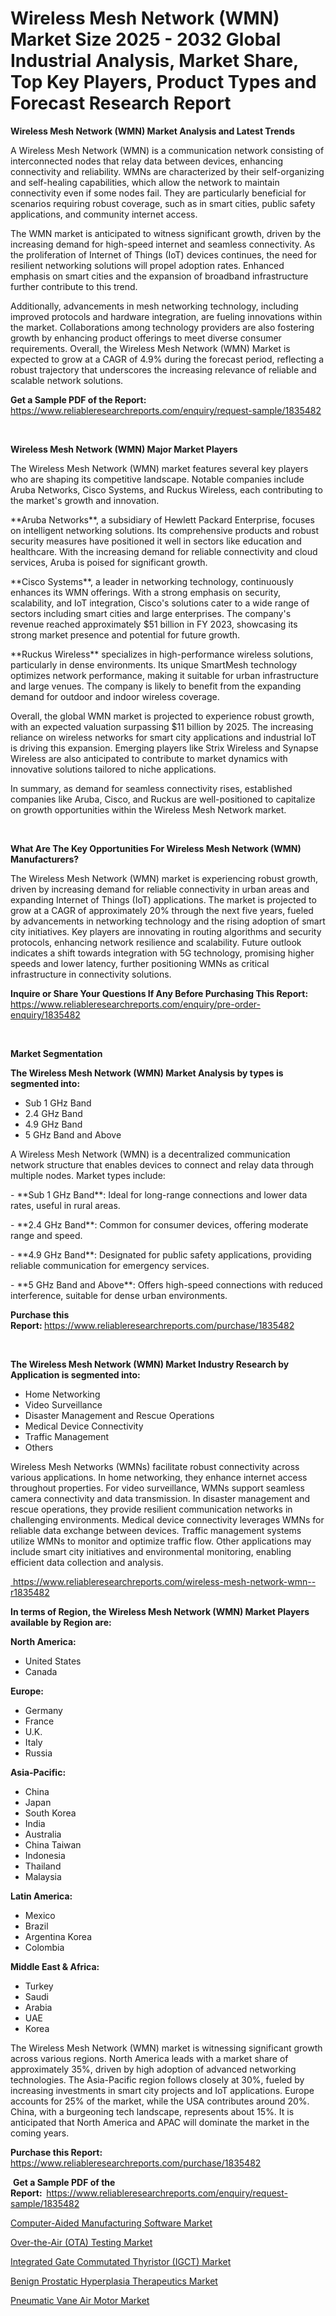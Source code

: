 <p><h1>Wireless Mesh Network (WMN) Market Size 2025 - 2032 Global Industrial Analysis, Market Share, Top Key Players, Product Types and Forecast Research Report</h1></p><p><strong>Wireless Mesh Network (WMN) Market Analysis and Latest Trends</strong></p>
<p><p>A Wireless Mesh Network (WMN) is a communication network consisting of interconnected nodes that relay data between devices, enhancing connectivity and reliability. WMNs are characterized by their self-organizing and self-healing capabilities, which allow the network to maintain connectivity even if some nodes fail. They are particularly beneficial for scenarios requiring robust coverage, such as in smart cities, public safety applications, and community internet access.</p><p>The WMN market is anticipated to witness significant growth, driven by the increasing demand for high-speed internet and seamless connectivity. As the proliferation of Internet of Things (IoT) devices continues, the need for resilient networking solutions will propel adoption rates. Enhanced emphasis on smart cities and the expansion of broadband infrastructure further contribute to this trend.</p><p>Additionally, advancements in mesh networking technology, including improved protocols and hardware integration, are fueling innovations within the market. Collaborations among technology providers are also fostering growth by enhancing product offerings to meet diverse consumer requirements. Overall, the Wireless Mesh Network (WMN) Market is expected to grow at a CAGR of 4.9% during the forecast period, reflecting a robust trajectory that underscores the increasing relevance of reliable and scalable network solutions.</p></p>
<p><strong>Get a Sample PDF of the Report:&nbsp;</strong> <a href="https://www.reliableresearchreports.com/enquiry/request-sample/1835482?utm_campaign=12&utm_medium=2&utm_source=Github&utm_content=ia&utm_term=26032025&utm_id=wireless-mesh-network-wmn">https://www.reliableresearchreports.com/enquiry/request-sample/1835482</a></p>
<p>&nbsp;</p>
<p><strong>Wireless Mesh Network (WMN) Major Market Players</strong></p>
<p><p>The Wireless Mesh Network (WMN) market features several key players who are shaping its competitive landscape. Notable companies include Aruba Networks, Cisco Systems, and Ruckus Wireless, each contributing to the market's growth and innovation.</p><p>**Aruba Networks**, a subsidiary of Hewlett Packard Enterprise, focuses on intelligent networking solutions. Its comprehensive products and robust security measures have positioned it well in sectors like education and healthcare. With the increasing demand for reliable connectivity and cloud services, Aruba is poised for significant growth.</p><p>**Cisco Systems**, a leader in networking technology, continuously enhances its WMN offerings. With a strong emphasis on security, scalability, and IoT integration, Cisco's solutions cater to a wide range of sectors including smart cities and large enterprises. The company's revenue reached approximately $51 billion in FY 2023, showcasing its strong market presence and potential for future growth.</p><p>**Ruckus Wireless** specializes in high-performance wireless solutions, particularly in dense environments. Its unique SmartMesh technology optimizes network performance, making it suitable for urban infrastructure and large venues. The company is likely to benefit from the expanding demand for outdoor and indoor wireless coverage.</p><p>Overall, the global WMN market is projected to experience robust growth, with an expected valuation surpassing $11 billion by 2025. The increasing reliance on wireless networks for smart city applications and industrial IoT is driving this expansion. Emerging players like Strix Wireless and Synapse Wireless are also anticipated to contribute to market dynamics with innovative solutions tailored to niche applications.</p><p>In summary, as demand for seamless connectivity rises, established companies like Aruba, Cisco, and Ruckus are well-positioned to capitalize on growth opportunities within the Wireless Mesh Network market.</p></p>
<p>&nbsp;</p>
<p><strong>What Are The Key Opportunities For Wireless Mesh Network (WMN) Manufacturers?</strong></p>
<p><p>The Wireless Mesh Network (WMN) market is experiencing robust growth, driven by increasing demand for reliable connectivity in urban areas and expanding Internet of Things (IoT) applications. The market is projected to grow at a CAGR of approximately 20% through the next five years, fueled by advancements in networking technology and the rising adoption of smart city initiatives. Key players are innovating in routing algorithms and security protocols, enhancing network resilience and scalability. Future outlook indicates a shift towards integration with 5G technology, promising higher speeds and lower latency, further positioning WMNs as critical infrastructure in connectivity solutions.</p></p>
<p><strong>Inquire or Share Your Questions If Any Before Purchasing This Report:</strong> <a href="https://www.reliableresearchreports.com/enquiry/pre-order-enquiry/1835482?utm_campaign=12&utm_medium=2&utm_source=Github&utm_content=ia&utm_term=26032025&utm_id=wireless-mesh-network-wmn">https://www.reliableresearchreports.com/enquiry/pre-order-enquiry/1835482</a></p>
<p>&nbsp;</p>
<p><strong>Market Segmentation</strong></p>
<p><strong>The Wireless Mesh Network (WMN) Market Analysis by types is segmented into:</strong></p>
<p><ul><li>Sub 1 GHz Band</li><li>2.4 GHz Band</li><li>4.9 GHz Band</li><li>5 GHz Band and Above</li></ul></p>
<p><p>A Wireless Mesh Network (WMN) is a decentralized communication network structure that enables devices to connect and relay data through multiple nodes. Market types include:</p><p>- **Sub 1 GHz Band**: Ideal for long-range connections and lower data rates, useful in rural areas.</p><p>- **2.4 GHz Band**: Common for consumer devices, offering moderate range and speed.</p><p>- **4.9 GHz Band**: Designated for public safety applications, providing reliable communication for emergency services.</p><p>- **5 GHz Band and Above**: Offers high-speed connections with reduced interference, suitable for dense urban environments.</p></p>
<p><strong>Purchase this Report:&nbsp;</strong><a href="https://www.reliableresearchreports.com/purchase/1835482?utm_campaign=12&utm_medium=2&utm_source=Github&utm_content=ia&utm_term=26032025&utm_id=wireless-mesh-network-wmn">https://www.reliableresearchreports.com/purchase/1835482</a></p>
<p>&nbsp;</p>
<p><strong>The Wireless Mesh Network (WMN) Market Industry Research by Application is segmented into:</strong></p>
<p><ul><li>Home Networking</li><li>Video Surveillance</li><li>Disaster Management and Rescue Operations</li><li>Medical Device Connectivity</li><li>Traffic Management</li><li>Others</li></ul></p>
<p><p>Wireless Mesh Networks (WMNs) facilitate robust connectivity across various applications. In home networking, they enhance internet access throughout properties. For video surveillance, WMNs support seamless camera connectivity and data transmission. In disaster management and rescue operations, they provide resilient communication networks in challenging environments. Medical device connectivity leverages WMNs for reliable data exchange between devices. Traffic management systems utilize WMNs to monitor and optimize traffic flow. Other applications may include smart city initiatives and environmental monitoring, enabling efficient data collection and analysis.</p></p>
<p><a href="https://www.reliableresearchreports.com/wireless-mesh-network-wmn--r1835482?utm_campaign=12&utm_medium=2&utm_source=Github&utm_content=ia&utm_term=26032025&utm_id=wireless-mesh-network-wmn">&nbsp;https://www.reliableresearchreports.com/wireless-mesh-network-wmn--r1835482</a></p>
<p><strong>In terms of Region, the Wireless Mesh Network (WMN) Market Players available by Region are:</strong></p>
<p>
    <p> <strong> North America: </strong>
        <ul>
            <li>United States</li>
            <li>Canada</li>
        </ul>
        </p> 
    <p> <strong> Europe: </strong>
        <ul>
            <li>Germany</li>
            <li>France</li>
            <li>U.K.</li>
            <li>Italy</li>
            <li>Russia</li>
        </ul>
        </p> 
    <p> <strong> Asia-Pacific: </strong>
        <ul>
            <li>China</li>
            <li>Japan</li>
            <li>South Korea</li>
            <li>India</li>
            <li>Australia</li>
            <li>China Taiwan</li>
            <li>Indonesia</li>
            <li>Thailand</li>
            <li>Malaysia</li>
        </ul>
        </p> 
    <p> <strong> Latin America: </strong>
        <ul>
            <li>Mexico</li>
            <li>Brazil</li>
            <li>Argentina Korea</li>
            <li>Colombia</li>
        </ul>
        </p> 
    <p> <strong> Middle East & Africa: </strong>
        <ul>
            <li>Turkey</li>
            <li>Saudi</li>
            <li>Arabia</li>
            <li>UAE</li>
            <li>Korea</li>
        </ul>
    </p>
    </p>
<p><p>The Wireless Mesh Network (WMN) market is witnessing significant growth across various regions. North America leads with a market share of approximately 35%, driven by high adoption of advanced networking technologies. The Asia-Pacific region follows closely at 30%, fueled by increasing investments in smart city projects and IoT applications. Europe accounts for 25% of the market, while the USA contributes around 20%. China, with a burgeoning tech landscape, represents about 15%. It is anticipated that North America and APAC will dominate the market in the coming years.</p></p>
<p><strong>Purchase this Report: </strong><a href="https://www.reliableresearchreports.com/purchase/1835482?utm_campaign=12&utm_medium=2&utm_source=Github&utm_content=ia&utm_term=26032025&utm_id=wireless-mesh-network-wmn">https://www.reliableresearchreports.com/purchase/1835482</a></p>
<p>&nbsp;<strong>Get a Sample PDF of the Report:&nbsp;&nbsp;</strong><a href="https://www.reliableresearchreports.com/enquiry/request-sample/1835482?utm_campaign=12&utm_medium=2&utm_source=Github&utm_content=ia&utm_term=26032025&utm_id=wireless-mesh-network-wmn">https://www.reliableresearchreports.com/enquiry/request-sample/1835482</a></p>
<p><strong></strong></p>
<p><p><a href="https://github.com/rrosasdaunas/Market-Research-Report-List-1/blob/main/computer-aided-manufacturing-software-market.md?utm_campaign=12&utm_medium=2&utm_source=Github&utm_content=ia&utm_term=26032025&utm_id=wireless-mesh-network-wmn">Computer-Aided Manufacturing Software Market</a></p><p><a href="https://github.com/ancsyanagha/Market-Research-Report-List-1/blob/main/over-the-air-ota-testing-market.md?utm_campaign=12&utm_medium=2&utm_source=Github&utm_content=ia&utm_term=26032025&utm_id=wireless-mesh-network-wmn">Over-the-Air (OTA) Testing Market</a></p><p><a href="https://github.com/naomaroaoonv/Market-Research-Report-List-1/blob/main/integrated-gate-commutated-thyristor-igct-market.md?utm_campaign=12&utm_medium=2&utm_source=Github&utm_content=ia&utm_term=26032025&utm_id=wireless-mesh-network-wmn">Integrated Gate Commutated Thyristor (IGCT) Market</a></p><p><a href="https://github.com/zoccohaniech/Market-Research-Report-List-1/blob/main/benign-prostatic-hyperplasia-therapeutics-market.md?utm_campaign=12&utm_medium=2&utm_source=Github&utm_content=ia&utm_term=26032025&utm_id=wireless-mesh-network-wmn">Benign Prostatic Hyperplasia Therapeutics Market</a></p><p><a href="https://github.com/lizonbochil23/Market-Research-Report-List-1/blob/main/pneumatic-vane-air-motor-market.md?utm_campaign=12&utm_medium=2&utm_source=Github&utm_content=ia&utm_term=26032025&utm_id=wireless-mesh-network-wmn">Pneumatic Vane Air Motor Market</a></p></p>